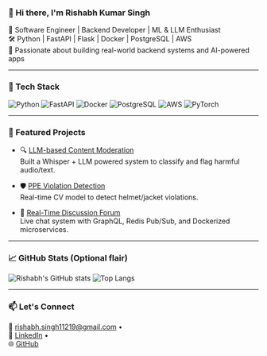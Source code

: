 ### 👋 Hi there, I'm Rishabh Kumar Singh

🚀 Software Engineer | Backend Developer | ML & LLM Enthusiast  
🛠️ Python | FastAPI | Flask | Docker | PostgreSQL | AWS  
🎯 Passionate about building real-world backend systems and AI-powered apps

---

### 🔧 Tech Stack
![Python](https://img.shields.io/badge/-Python-3776AB?logo=python&logoColor=white&style=flat)
![FastAPI](https://img.shields.io/badge/-FastAPI-009688?logo=fastapi&logoColor=white&style=flat)
![Docker](https://img.shields.io/badge/-Docker-2496ED?logo=docker&logoColor=white&style=flat)
![PostgreSQL](https://img.shields.io/badge/-PostgreSQL-4169E1?logo=postgresql&logoColor=white&style=flat)
![AWS](https://img.shields.io/badge/-AWS-FF9900?logo=amazon-aws&logoColor=white&style=flat)
![PyTorch](https://img.shields.io/badge/-PyTorch-EE4C2C?logo=pytorch&logoColor=white&style=flat)

---

### 📌 Featured Projects

- 🔍 [LLM-based Content Moderation](https://github.com/rishabh-singh04/HateSpeechDetection_System)  
  Built a Whisper + LLM powered system to classify and flag harmful audio/text.

- 🛡️ [PPE Violation Detection](https://github.com/rishabh-singh04/PPE-VIOLATION-DETECTION)  
  Real-time CV model to detect helmet/jacket violations.

- 💬 [Real-Time Discussion Forum](https://github.com/rishabh-singh04)  
  Live chat system with GraphQL, Redis Pub/Sub, and Dockerized microservices.

---

### 📈 GitHub Stats (Optional flair)
![Rishabh's GitHub stats](https://github-readme-stats.vercel.app/api?username=rishabh-singh04&show_icons=true&theme=radical)
![Top Langs](https://github-readme-stats.vercel.app/api/top-langs/?username=rishabh-singh04&layout=compact)

---

### 📫 Let's Connect  
📧 rishabh.singh11219@gmail.com •  
🔗 [LinkedIn](https://linkedin.com/in/rishabhsingh0) •  
🌐 [GitHub](https://github.com/rishabh-singh04)
